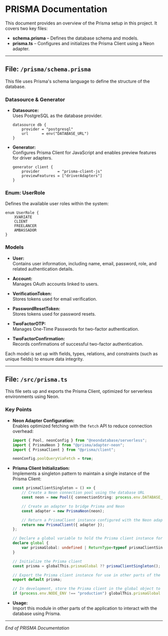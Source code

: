 # PRISMA Documentation

This document provides an overview of the Prisma setup in this project. It covers two key files:

- **schema.prisma** – Defines the database schema and models.
- **prisma.ts** – Configures and initializes the Prisma Client using a Neon adapter.

---

## File: `/prisma/schema.prisma`

This file uses Prisma's schema language to define the structure of the database.

### Datasource & Generator

- **Datasource:**  
  Uses PostgreSQL as the database provider.  
  ```prisma
  datasource db {
      provider = "postgresql"
      url      = env("DATABASE_URL")
  }
  ```

- **Generator:**  
  Configures Prisma Client for JavaScript and enables preview features for driver adapters.  
  ```prisma
  generator client {
      provider        = "prisma-client-js"
      previewFeatures = ["driverAdapters"]
  }
  ```

### Enum: UserRole

Defines the available user roles within the system:
```prisma
enum UserRole {
    XVARIATE
    CLIENT
    FREELANCER
    AMBASSADOR
}
```

### Models

- **User:**  
  Contains user information, including name, email, password, role, and related authentication details.
  
- **Account:**  
  Manages OAuth accounts linked to users.

- **VerificationToken:**  
  Stores tokens used for email verification.

- **PasswordResetToken:**  
  Stores tokens used for password resets.

- **TwoFactorOTP:**  
  Manages One-Time Passwords for two-factor authentication.

- **TwoFactorConfirmation:**  
  Records confirmations of successful two-factor authentication.

Each model is set up with fields, types, relations, and constraints (such as unique fields) to ensure data integrity.

---

## File: `/src/prisma.ts`

This file sets up and exports the Prisma Client, optimized for serverless environments using Neon.

### Key Points

- **Neon Adapter Configuration:**  
  Enables optimized fetching with the `fetch` API to reduce connection overhead:
  ```typescript
  import { Pool, neonConfig } from "@neondatabase/serverless";
  import { PrismaNeon } from "@prisma/adapter-neon";
  import { PrismaClient } from "@prisma/client";
  
  neonConfig.poolQueryViaFetch = true;
  ```

- **Prisma Client Initialization:**  
  Implements a singleton pattern to maintain a single instance of the Prisma Client:
  ```typescript
  const prismaClientSingleton = () => {
      // Create a Neon connection pool using the database URL
      const neon = new Pool({ connectionString: process.env.DATABASE_URL });
  
      // Create an adapter to bridge Prisma and Neon
      const adapter = new PrismaNeon(neon);
  
      // Return a PrismaClient instance configured with the Neon adapter
      return new PrismaClient({ adapter });
  };
  
  // Declare a global variable to hold the Prisma client instance for reuse
  declare global {
      var prismaGlobal: undefined | ReturnType<typeof prismaClientSingleton>;
  }
  
  // Initialize the Prisma client
  const prisma = globalThis.prismaGlobal ?? prismaClientSingleton();
  
  // Export the Prisma client instance for use in other parts of the application
  export default prisma;
  
  // In development, store the Prisma client in the global object to avoid multiple instances
  if (process.env.NODE_ENV !== "production") globalThis.prismaGlobal = prisma;
  ```

- **Usage:**  
  Import this module in other parts of the application to interact with the database using Prisma.

---

*End of PRISMA Documentation*